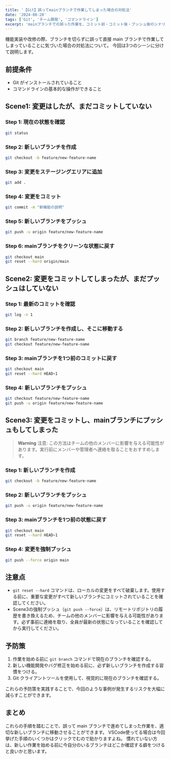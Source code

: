 ```yaml
---
title: '【Git】誤ってmainブランチで作業してしまった場合の対処法'
date: '2024-08-28'
tags: ['Git', 'チーム開発', 'コマンドライン']
excerpt: 'mainブランチでの誤った作業を、コミット前・コミット後・プッシュ後のシナリオ別に対処方法を解説します'
---
```


機能実装や改修の際、ブランチを切らずに誤って直接 main ブランチで作業してしまっていることに気づいた場合の対処法について。
今回は3つのシーンに分けて説明します。

## 前提条件
- Git がインストールされていること
- コマンドラインの基本的な操作ができること

## Scene1: 変更はしたが、まだコミットしていない

### Step 1: 現在の状態を確認
```bash
git status
```

### Step 2: 新しいブランチを作成
```bash
git checkout -b feature/new-feature-name
```

### Step 3: 変更をステージングエリアに追加
```bash
git add .
```

### Step 4: 変更をコミット
```bash
git commit -m "新機能の説明"
```

### Step 5: 新しいブランチをプッシュ
```bash
git push -u origin feature/new-feature-name
```

### Step 6: mainブランチをクリーンな状態に戻す
```bash
git checkout main
git reset --hard origin/main
```

## Scene2: 変更をコミットしてしまったが、まだプッシュはしていない

### Step 1: 最新のコミットを確認
```bash
git log -n 1
```

### Step 2: 新しいブランチを作成し、そこに移動する
```bash
git branch feature/new-feature-name
git checkout feature/new-feature-name
```

### Step 3: mainブランチを1つ前のコミットに戻す
```bash
git checkout main
git reset --hard HEAD~1
```

### Step 4: 新しいブランチをプッシュ
```bash
git checkout feature/new-feature-name
git push -u origin feature/new-feature-name
```

## Scene3: 変更をコミットし、mainブランチにプッシュもしてしまった

> **Warning**
> 注意: この方法はチームの他のメンバーに影響を与える可能性があります。実行前にメンバーや管理者へ連絡を取ることをおすすめします。

### Step 1: 新しいブランチを作成
```bash
git checkout -b feature/new-feature-name
```

### Step 2: 新しいブランチをプッシュ
```bash
git push -u origin feature/new-feature-name
```

### Step 3: mainブランチを1つ前の状態に戻す
```bash
git checkout main
git reset --hard HEAD~1
```

### Step 4: 変更を強制プッシュ
```bash
git push --force origin main
```

## 注意点
- `git reset --hard` コマンドは、ローカルの変更をすべて破棄します。使用する前に、重要な変更がすべて新しいブランチにコミットされていることを確認してください。
- Scene3の強制プッシュ（`git push --force`）は、リモートリポジトリの履歴を書き換えるため、チームの他のメンバーに影響を与える可能性があります。必ず事前に連絡を取り、全員が最新の状態になっていることを確認してから実行してください。

## 予防策
1. 作業を始める前に `git branch` コマンドで現在のブランチを確認する。
2. 新しい機能開発やバグ修正を始める前に、必ず新しいブランチを作成する習慣をつける。
3. Git クライアントツールを使用して、視覚的に現在のブランチを確認する。

これらの予防策を実践することで、今回のような事例が発生するリスクを大幅に減らすことができます。

## まとめ
これらの手順を踏むことで、誤って main ブランチで進めてしまった作業を、適切な新しいブランチに移動させることができます。
VSCode使ってる場合は今回挙げた手順のいくつかはクリックでむので助かりますよね。
慣れていない方は、新しい作業を始める前に今自分のいるブランチはどこか確認する癖をつけると良いかと思います。